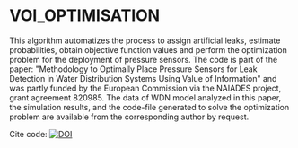 # VOI_OPTIMISATION
This algorithm automatizes the process to assign artificial leaks, estimate probabilities, obtain objective function values and perform the optimization problem for the deployment of pressure sensors.
The code is part of the paper: "Methodology to Optimally Place Pressure Sensors for Leak Detection in Water Distribution Systems Using Value of Information" and was partly funded by the European Commission via the NAIADES project, grant agreement 820985. 
The data of WDN model analyzed in this paper, the simulation results, and the code-file generated to solve the optimization problem are available from the corresponding author by request.

Cite code: [![DOI](https://zenodo.org/badge/387375414.svg)](https://zenodo.org/badge/latestdoi/387375414)
